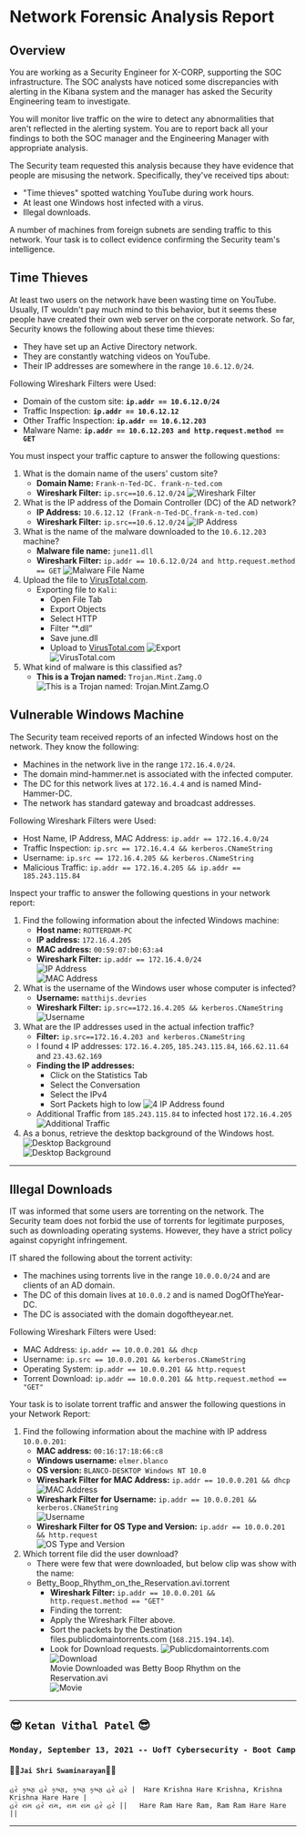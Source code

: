# Network Forensic Analysis Report

## Overview
You are working as a Security Engineer for X-CORP, supporting the SOC infrastructure. The SOC analysts have noticed some discrepancies with alerting in the Kibana system and the manager has asked the Security Engineering team to investigate.

You will monitor live traffic on the wire to detect any abnormalities that aren't reflected in the alerting system. You are to report back all your findings to both the SOC manager and the Engineering Manager with appropriate analysis.

The Security team requested this analysis because they have evidence that people are misusing the network. Specifically, they've received tips about:

- "Time thieves" spotted watching YouTube during work hours.
- At least one Windows host infected with a virus.
- Illegal downloads.

A number of machines from foreign subnets are sending traffic to this network. Your task is to collect evidence confirming the Security team's intelligence.

## Time Thieves 
At least two users on the network have been wasting time on YouTube. Usually, IT wouldn't pay much mind to this behavior, but it seems these people have created their own web server on the corporate network. So far, Security knows the following about these time thieves:  
- They have set up an Active Directory network.  
- They are constantly watching videos on YouTube. 
- Their IP addresses are somewhere in the range `10.6.12.0/24`.  

Following Wireshark Filters were Used:

- Domain of the custom site: **`ip.addr == 10.6.12.0/24`**
- Traffic Inspection: **`ip.addr == 10.6.12.12`**
- Other Traffic Inspection: **`ip.addr == 10.6.12.203`**
- Malware Name: **`ip.addr == 10.6.12.203 and http.request.method == GET`**

You must inspect your traffic capture to answer the following questions:

1. What is the domain name of the users' custom site? 
   - **Domain Name:** `Frank-n-Ted-DC. frank-n-ted.com`
   - **Wireshark Filter:** `ip.src==10.6.12.0/24`
![Wireshark Filter](https://github.com/karma-786/Final-Project/blob/main/Final%20Project%20-%20KVP/Day%203/Part_1-1a.PNG)  
2. What is the IP address of the Domain Controller (DC) of the AD network?
   - **IP Address:** `10.6.12.12 (Frank-n-Ted-DC.frank-n-ted.com)`
   - **Wireshark Filter:** `ip.src==10.6.12.0/24`
![IP Address](https://github.com/karma-786/Final-Project/blob/main/Final%20Project%20-%20KVP/Day%203/Part_1-2a.png)  
3. What is the name of the malware downloaded to the `10.6.12.203` machine?
   - **Malware file name:** `june11.dll`
   - **Wireshark Filter:** `ip.addr == 10.6.12.0/24 and http.request.method == GET`
![Malware File Name](https://github.com/karma-786/Final-Project/blob/main/Final%20Project%20-%20KVP/Day%203/Part_1-3.PNG)   
4. Upload the file to [VirusTotal.com](https://www.virustotal.com/gui/).
   - Exporting file to `Kali`:
     - Open File Tab
     - Export Objects
     - Select HTTP
     - Filter “*.dll”
     - Save june.dll
     - Upload to [VirusTotal.com](https://www.virustotal.com/gui/)
![Export](https://github.com/karma-786/Final-Project/blob/main/Final%20Project%20-%20KVP/Day%203/Part_1-3a.PNG)  
![VirusTotal.com](https://github.com/karma-786/Final-Project/blob/main/Final%20Project%20-%20KVP/Day%203/Part_1-a4.PNG)  
5. What kind of malware is this classified as?
   -  **This is a Trojan named:** `Trojan.Mint.Zamg.O`
![This is a Trojan named: Trojan.Mint.Zamg.O](https://github.com/karma-786/Final-Project/blob/main/Final%20Project%20-%20KVP/Day%203/Part_1-4.PNG)  

## Vulnerable Windows Machine

The Security team received reports of an infected Windows host on the network. They know the following:

- Machines in the network live in the range `172.16.4.0/24`.
- The domain mind-hammer.net is associated with the infected computer.
- The DC for this network lives at `172.16.4.4` and is named Mind-Hammer-DC.
- The network has standard gateway and broadcast addresses.

Following Wireshark Filters were Used:

- Host Name, IP Address, MAC Address: `ip.addr == 172.16.4.0/24`
- Traffic Inspection: `ip.src == 172.16.4.4 && kerberos.CNameString`
- Username: `ip.src == 172.16.4.205 && kerberos.CNameString`
- Malicious Traffic: `ip.addr == 172.16.4.205 && ip.addr == 185.243.115.84`

Inspect your traffic to answer the following questions in your network report:

1. Find the following information about the infected Windows machine:
    - **Host name:** `ROTTERDAM-PC`
    - **IP address:** `172.16.4.205`
    - **MAC address:** `00:59:07:b0:63:a4`
    - **Wireshark Filter:** `ip.addr == 172.16.4.0/24`  
![IP Address](https://github.com/karma-786/Final-Project/blob/main/Final%20Project%20-%20KVP/Day%203/Part_2-1.PNG)  
![MAC Address](https://github.com/karma-786/Final-Project/blob/main/Final%20Project%20-%20KVP/Day%203/Part_2-1a.PNG)  
2. What is the username of the Windows user whose computer is infected?
   - **Username:** `matthijs.devries`
   - **Wireshark Filter:** `ip.src==172.16.4.205 && kerberos.CNameString`
![Username](https://github.com/karma-786/Final-Project/blob/main/Final%20Project%20-%20KVP/Day%203/Part_2-2.PNG)  
3. What are the IP addresses used in the actual infection traffic?
   - **Filter:** `ip.src==172.16.4.203 and kerberos.CNameString`
   - I found `4` IP addresses: `172.16.4.205`, `185.243.115.84`, `166.62.11.64` and `23.43.62.169`
   - **Finding the IP addresses:**
     - Click on the Statistics Tab
     - Select the Conversation
     - Select the IPv4
     - Sort Packets high to low
![4 IP Address found](https://github.com/karma-786/Final-Project/blob/main/Final%20Project%20-%20KVP/Day%203/Part_2-3-a.png)  
   - Additional Traffic from `185.243.115.84` to infected host `172.16.4.205`
![Additional Traffic](https://github.com/karma-786/Final-Project/blob/main/Final%20Project%20-%20KVP/Day%203/Part_2-3a.PNG)  
4. As a bonus, retrieve the desktop background of the Windows host.
![Desktop Background](https://github.com/karma-786/Final-Project/blob/main/Final%20Project%20-%20KVP/Day%203/Part_2-4.PNG)  
![Desktop Background](https://github.com/karma-786/Final-Project/blob/main/Final%20Project%20-%20KVP/Day%203/empty.gif_3fss_ss1img.png)  

---

## Illegal Downloads

IT was informed that some users are torrenting on the network. The Security team does not forbid the use of torrents for legitimate purposes, such as downloading operating systems. However, they have a strict policy against copyright infringement.

IT shared the following about the torrent activity:

- The machines using torrents live in the range `10.0.0.0/24` and are clients of an AD domain.
- The DC of this domain lives at `10.0.0.2` and is named DogOfTheYear-DC.
- The DC is associated with the domain dogoftheyear.net.

Following Wireshark Filters were Used:

- MAC Address: `ip.addr == 10.0.0.201 && dhcp`
- Username: `ip.src == 10.0.0.201 && kerberos.CNameString`
- Operating System: `ip.addr == 10.0.0.201 && http.request`
- Torrent Download: `ip.addr == 10.0.0.201 && http.request.method == "GET"`

Your task is to isolate torrent traffic and answer the following questions in your Network Report:

1. Find the following information about the machine with IP address `10.0.0.201`:
    - **MAC address:** `00:16:17:18:66:c8`
    - **Windows username:** `elmer.blanco`
    - **OS version:** `BLANCO-DESKTOP Windows NT 10.0`
    - **Wireshark Filter for MAC Address:** `ip.addr == 10.0.0.201 && dhcp`
![MAC Address](https://github.com/karma-786/Final-Project/blob/main/Final%20Project%20-%20KVP/Day%203/Part_3-1a.PNG)  
    - **Wireshark Filter for Username:** `ip.addr == 10.0.0.201 && kerberos.CNameString`  
![Username](https://github.com/karma-786/Final-Project/blob/main/Final%20Project%20-%20KVP/Day%203/Part_3-1b.PNG)  
    - **Wireshark Filter for OS Type and Version:** `ip.addr == 10.0.0.201 && http.request`  
![OS Type and Version](https://github.com/karma-786/Final-Project/blob/main/Final%20Project%20-%20KVP/Day%203/Part_3-1b1.PNG)  
2. Which torrent file did the user download?
    - There were few that were downloaded, but below clip was show with the name:
    - Betty_Boop_Rhythm_on_the_Reservation.avi.torrent 
      - **Wireshark Filter:** `ip.addr == 10.0.0.201 && http.request.method == "GET"`
      - Finding the torrent:
      - Apply the Wireshark Filter above.
      - Sort the packets by the Destination files.publicdomaintorrents.com (`168.215.194.14`).
      - Look for Download requests.
![Publicdomaintorrents.com](https://github.com/karma-786/Final-Project/blob/main/Final%20Project%20-%20KVP/Day%203/Part_3-1d.PNG)  
![Download](https://github.com/karma-786/Final-Project/blob/main/Final%20Project%20-%20KVP/Day%203/Part_3-1d1a.PNG)  
Movie Downloaded was Betty Boop Rhythm on the Reservation.avi  
![Movie](https://github.com/karma-786/Final-Project/blob/main/Final%20Project%20-%20KVP/Day%203/bettybooprythmonthereservationgrab.jpg)

---
  
## :sunglasses: `Ketan Vithal Patel` :sunglasses:  

### `Monday, September 13, 2021 -- UofT Cybersecurity - Boot Camp`
#### :rose::rose:`Jai Shri Swaminarayan`:rose::rose:
```
હરે કૃષ્ણ હરે કૃષ્ણ, કૃષ્ણ કૃષ્ણ હરે હરે |  Hare Krishna Hare Krishna, Krishna Krishna Hare Hare |
હરે રામ હરે રામ, રામ રામ હરે હરે ||   Hare Ram Hare Ram, Ram Ram Hare Hare ||
```
---  
